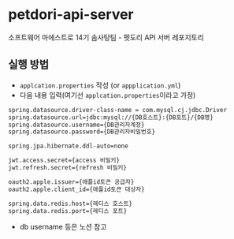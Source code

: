 # petdori-api-server
소프트웨어 마에스트로 14기 솜사탕팀 - 펫도리 API 서버 레포지토리

## 실행 방법
- `applcation.properties` 작성 (or `appplication.yml`)
- 다음 내용 입력(여기선 `applcation.properties`이라고 가정)
```bash
spring.datasource.driver-class-name = com.mysql.cj.jdbc.Driver
spring.datasource.url=jdbc:mysql://{DB호스트}:{DB포트}/{DB명}
spring.datasource.username={DB관리자계정}
spring.datasource.password={DB관리자비밀번호}

spring.jpa.hibernate.ddl-auto=none

jwt.access.secret={access 비밀키}
jwt.refresh.secret={refresh 비밀키}

oauth2.apple.issuer={애플id토큰 공급자}
oauth2.apple.client_id={애플id토큰 대상자}

spring.data.redis.host={레디스 호스트}
spring.data.redis.port={레디스 포트}
```
- db username 등은 노션 참고

